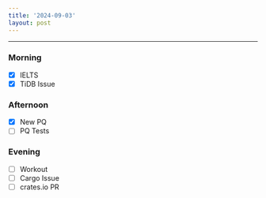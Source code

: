 ```yaml
---
title: '2024-09-03'
layout: post
---
```


---

### Morning

- [x] IELTS
- [x] TiDB Issue

### Afternoon

- [x] New PQ
- [ ] PQ Tests

### Evening

- [ ] Workout
- [ ] Cargo Issue
- [ ] crates.io PR

